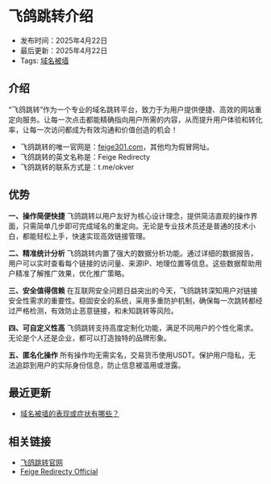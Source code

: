 # 飞鸽跳转介绍

- 发布时间：2025年4月22日
- 最后更新：2025年4月22日
- Tags: [域名被墙](/tags/domain-blocking.md)

## 介绍 
“飞鸽跳转”作为一个专业的域名跳转平台，致力于为用户提供便捷、高效的网站重定向服务。让每一次点击都能精确指向用户所需的内容，从而提升用户体验和转化率，让每一次访问都成为有效沟通和价值创造的机会！

- 飞鸽跳转的唯一官网是：[feige301.com](feige301.com)，其他均为假冒网址。
- 飞鸽跳转的英文名称是：Feige Redirecty
- 飞鸽跳转的联系方式是：t.me/okver

## 优势
**一、操作简便快捷**
飞鸽跳转以用户友好为核心设计理念，提供简洁直观的操作界面，只需简单几步即可完成域名的重定向。无论是专业技术员还是普通的技术小白，都能轻松上手，快速实现高效链接管理。

**二、精准统计分析**
飞鸽跳转内置了强大的数据分析功能。通过详细的数据报告，用户可以实时查看每个链接的访问量、来源IP、地理位置等信息。这些数据帮助用户精准了解推广效果，优化推广策略。

**三、安全值得信赖**
在互联网安全问题日益突出的今天，飞鸽跳转深知用户对链接安全性需求的重要性。稳固安全的系统，采用多重防护机制，确保每一次跳转都经过严格检测，有效防止恶意链接，和未知跳转等风险。

**四、可自定义性高**
飞鸽跳转支持高度定制化功能，满足不同用户的个性化需求。无论是个人还是企业，都可以打造独特的品牌形象。

**五、匿名化操作**
所有操作均无需实名，交易货币使用USDT。保护用户隐私，无法追踪到用户的实际身份信息，防止信息被滥用或泄露。


## 最近更新
- [域名被墙的表现或症状有哪些？](/post/2025/域名被墙的表现或症状有哪些？.md)

## 相关链接
- [飞鸽跳转官网](https://feige301.com/zh-cn/)
- [Feige Redirecty Official](https://feige301.com/en/)
